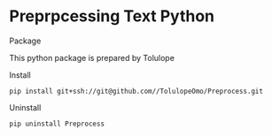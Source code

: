 # Preprpcessing Text Python
Package

This python package is prepared by Tolulope

Install 

`pip install git+ssh://git@github.com//TolulopeOmo/Preprocess.git`


Uninstall

`pip uninstall Preprocess`